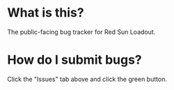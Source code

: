 # What is this?
The public-facing bug tracker for Red Sun Loadout.

# How do I submit bugs?
Click the "Issues" tab above and click the green button.
